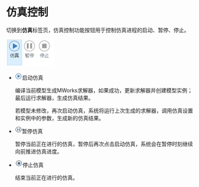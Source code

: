 # 仿真控制

切换到**仿真**标签页，仿真控制功能按钮用于控制仿真进程的启动、暂停、停止。

![仿真控制按钮](SimulationControl.assets/仿真控制按钮.png)

- ![启动仿真](SimulationControl.assets/启动仿真.png)启动仿真

  编译当前模型生成MWorks求解器，如果成功，更新求解器并创建模型实例；最后运行求解器，生成仿真结果。

  若模型未修改，再次启动仿真，系统将运行上次生成的求解器，调用仿真设置和实例中的参数，生成新的仿真结果。

- ![暂停仿真](SimulationControl.assets/暂停仿真.png)暂停仿真
  
  暂停当前正在进行的仿真，暂停后再次点击启动仿真，系统会在暂停时刻继续向前推进仿真进度。
  
- ![停止仿真](SimulationControl.assets/停止仿真.png)停止仿真
  
  结束当前正在进行的仿真。

  